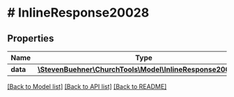 # # InlineResponse20028

## Properties

Name | Type | Description | Notes
------------ | ------------- | ------------- | -------------
**data** | [**\StevenBuehner\ChurchTools\Model\InlineResponse2009Data**](InlineResponse2009Data.md) |  | [optional]

[[Back to Model list]](../../README.md#models) [[Back to API list]](../../README.md#endpoints) [[Back to README]](../../README.md)
